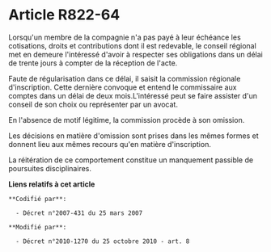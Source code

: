 # Article R822-64

Lorsqu'un membre de la compagnie n'a pas payé à leur échéance les cotisations, droits et contributions dont il est redevable,
le conseil régional met en demeure l'intéressé d'avoir à respecter ses obligations dans un délai de trente jours à compter de
la réception de l'acte. 

Faute de régularisation dans ce délai, il saisit la commission régionale d'inscription. Cette dernière convoque et entend le
commissaire aux comptes dans un délai de deux mois.L'intéressé peut se faire assister d'un conseil de son choix ou
représenter par un avocat. 

En l'absence de motif légitime, la commission procède à son omission. 

Les décisions en matière d'omission sont prises dans les mêmes formes et donnent lieu aux mêmes recours qu'en matière
d'inscription. 

La réitération de ce comportement constitue un manquement passible de poursuites disciplinaires.

**Liens relatifs à cet article**

	**Codifié par**:

	  - Décret n°2007-431 du 25 mars 2007

	**Modifié par**:

	  - Décret n°2010-1270 du 25 octobre 2010 - art. 8

